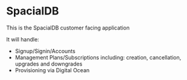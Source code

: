 # SpacialDB

This is the SpacialDB customer facing application

It will handle:

* Signup/Signin/Accounts
* Management Plans/Subscriptions including: creation, cancellation, upgrades and downgrades
* Provisioning via Digital Ocean
